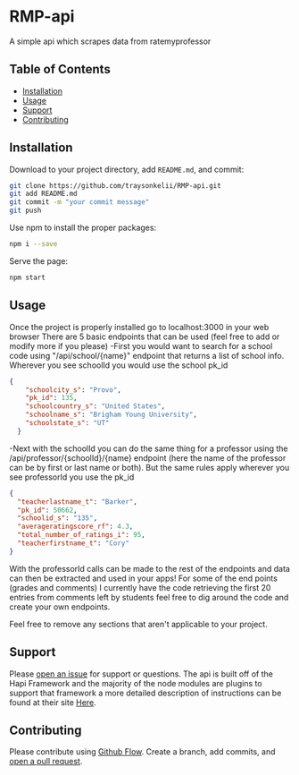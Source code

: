 # RMP-api
A simple api which scrapes data from ratemyprofessor

## Table of Contents

- [Installation](#installation)
- [Usage](#usage)
- [Support](#support)
- [Contributing](#contributing)

## Installation

Download to your project directory, add `README.md`, and commit:

```sh
git clone https://github.com/traysonkelii/RMP-api.git
git add README.md 
git commit -m "your commit message"
git push
```
Use npm to install the proper packages:

```sh
npm i --save
```

Serve the page: 
```sh
npm start
```

## Usage

Once the project is properly installed go to localhost:3000 in your web browser
There are 5 basic endpoints that can be used (feel free to add or modify more if you please)
-First you would want to search for a school code using "/api/school/{name}" endpoint
that returns a list of school info. Wherever you see schoolId you would use the school pk_id
```JSON
{
    "schoolcity_s": "Provo",
    "pk_id": 135,
    "schoolcountry_s": "United States",
    "schoolname_s": "Brigham Young University",
    "schoolstate_s": "UT"
  }
  ```
  -Next with the schoolId you can do the same thing for a professor using the 
  /api/professor/{schoolId}/{name} endpoint (here the name of the professor 
  can be by first or last name or both). But the same rules apply wherever you see 
  professorId you use the pk_id
  ```JSON
  {
    "teacherlastname_t": "Barker",
    "pk_id": 50662,
    "schoolid_s": "135",
    "averageratingscore_rf": 4.3,
    "total_number_of_ratings_i": 95,
    "teacherfirstname_t": "Cory"
  }
  ```
  With the professorId calls can be made to the rest of the endpoints and data can
  then be extracted and used in your apps! For some of the end points (grades and comments)
  I currently have the code retrieving the first 20 entries from comments left by students
  feel free to dig around the code and create your own endpoints.

Feel free to remove any sections that aren't applicable to your project.

## Support

Please [open an issue](https://github.com/traysonkelii/RMP-api/issues/new) for support or questions.
The api is built off of the Hapi Framework and the majority of the node modules are plugins to support that framework 
a more detailed description of instructions can be found at their site [Here](https://hapijs.com/). 

## Contributing

Please contribute using [Github Flow](https://guides.github.com/introduction/flow/). Create a branch, add commits, and [open a pull request](https://github.com/traysonkelii/RMP-api/compare/).
